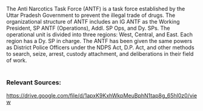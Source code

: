 The Anti Narcotics Task Force (ANTF) is a task force established by the Uttar Pradesh Government to prevent the illegal trade of drugs. The organizational structure of ANTF includes an IG ANTF as the Working President, SP ANTF (Operations), Addl. SP Ops, and Dy. SPs. The operational unit is divided into three regions: West, Central, and East. Each region has a Dy. SP in charge. The ANTF has been given the same powers as District Police Officers under the NDPS Act, D.P. Act, and other methods to search, seize, arrest, custody attachment, and deliberations in their field of work.<br><br><h3>Relevant Sources:</h3><a href='https://drive.google.com/file/d/1apxK9KxhWkpMeuBphN1tap8g_65hl0z0/view' target='_blank'>https://drive.google.com/file/d/1apxK9KxhWkpMeuBphN1tap8g_65hl0z0/view</a><br>